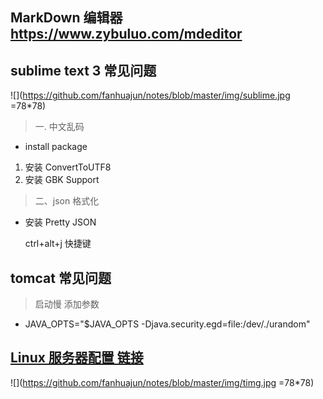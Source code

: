 
## MarkDown 编辑器 https://www.zybuluo.com/mdeditor




## sublime text 3  常见问题
![](https://github.com/fanhuajun/notes/blob/master/img/sublime.jpg =78*78)
> 一. 中文乱码
- install package
1. 安装 ConvertToUTF8
2. 安装 GBK Support

> 二、json 格式化
- 安装 Pretty JSON  
  
  ctrl+alt+j  快捷键

## tomcat 常见问题
> 启动慢  添加参数
- JAVA_OPTS="$JAVA_OPTS -Djava.security.egd=file:/dev/./urandom"

## [Linux 服务器配置 链接](https://github.com/fanhuajun/initServer) ##
![](https://github.com/fanhuajun/notes/blob/master/img/timg.jpg =78*78)